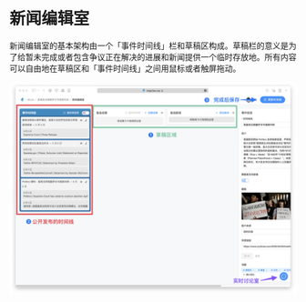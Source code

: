 # 新闻编辑室

新闻编辑室的基本架构由一个「事件时间线」栏和草稿区构成。草稿栏的意义是为了给暂未完成或者包含争议正在解决的进展和新闻提供一个临时存放地。所有内容可以自由地在草稿区和「事件时间线」之间用鼠标或者触屏拖动。

![新闻编辑室](<../../.gitbook/assets/CleanShot 2022-05-10 at 00.12.12@2x.png>)
